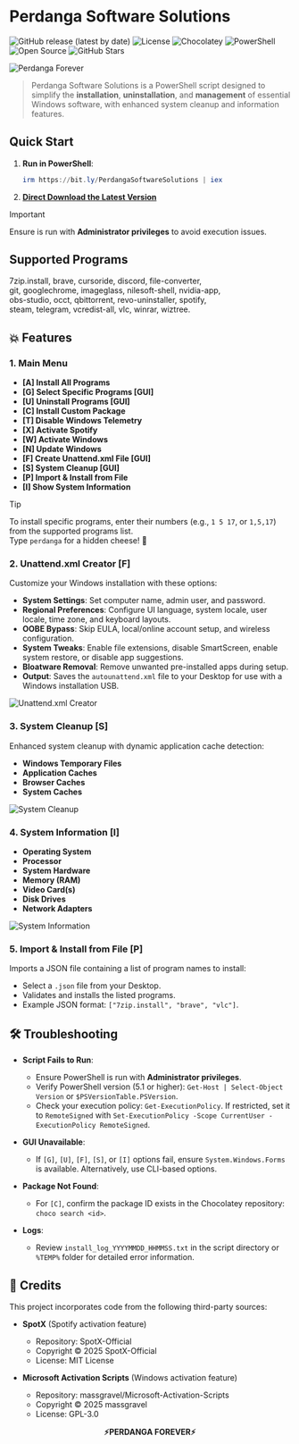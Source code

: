 

# Perdanga Software Solutions

![GitHub release (latest by date)](https://img.shields.io/github/v/release/perdanger/Perdanga-Software-Solutions?color=blue) ![License](https://img.shields.io/github/license/perdanger/Perdanga-Software-Solutions?color=green) ![Chocolatey](https://img.shields.io/badge/Powered%20by-Chocolatey-brown) ![PowerShell](https://img.shields.io/badge/Powered%20by-PowerShell-blue) ![Open Source](https://img.shields.io/badge/Open%20Source-PerdangaForever-brightgreen) ![GitHub Stars](https://img.shields.io/github/stars/perdanger/Perdanga-Software-Solutions?style=social)

![Perdanga Forever](https://github.com/perdanger/Perdanga-Software-Solutions/blob/main/PSS1.5.png?raw=true)

> Perdanga Software Solutions is a PowerShell script designed to simplify the **installation**, **uninstallation**, and **management** of essential Windows software, with enhanced system cleanup and information features.

## Quick Start

1. **Run in PowerShell**:

   ```powershell
   irm https://bit.ly/PerdangaSoftwareSolutions | iex
   ```

2. **[Direct Download the Latest Version](https://github.com/perdanger/Perdanga-Software-Solutions/releases/download/1.6/PSS.1.6.rar)**

> [!IMPORTANT]  
> Ensure is run with **Administrator privileges** to avoid execution issues.

## Supported Programs

7zip.install, brave, cursoride, discord, file-converter,  
git, googlechrome, imageglass, nilesoft-shell, nvidia-app,  
obs-studio, occt, qbittorrent, revo-uninstaller, spotify,  
steam, telegram, vcredist-all, vlc, winrar, wiztree.

## 💥 Features

### 1. Main Menu

- **[A] Install All Programs**
- **[G] Select Specific Programs [GUI]**
- **[U] Uninstall Programs [GUI]**
- **[C] Install Custom Package**
- **[T] Disable Windows Telemetry**
- **[X] Activate Spotify**
- **[W] Activate Windows**
- **[N] Update Windows**
- **[F] Create Unattend.xml File [GUI]**
- **[S] System Cleanup [GUI]**
- **[P] Import & Install from File**
- **[I] Show System Information**

> [!TIP]  
> To install specific programs, enter their numbers (e.g., `1 5 17`, or `1,5,17`) from the supported programs list.  
> Type `perdanga` for a hidden cheese! 🧀

### 2. Unattend.xml Creator [F]

Customize your Windows installation with these options:

- **System Settings**: Set computer name, admin user, and password.
- **Regional Preferences**: Configure UI language, system locale, user locale, time zone, and keyboard layouts.
- **OOBE Bypass**: Skip EULA, local/online account setup, and wireless configuration.
- **System Tweaks**: Enable file extensions, disable SmartScreen, enable system restore, or disable app suggestions.
- **Bloatware Removal**: Remove unwanted pre-installed apps during setup.
- **Output**: Saves the `autounattend.xml` file to your Desktop for use with a Windows installation USB.

![Unattend.xml Creator](https://github.com/perdanger/Perdanga-Software-Solutions/blob/main/UnattendxmlFile.png?raw=true)

### 3. System Cleanup [S]

Enhanced system cleanup with dynamic application cache detection:

- **Windows Temporary Files**
- **Application Caches**
- **Browser Caches**
- **System Caches**

![System Cleanup](https://github.com/perdanger/Perdanga-Software-Solutions/blob/main/SystemCleanup.png?raw=true)

### 4. System Information [I]

- **Operating System**
- **Processor**
- **System Hardware**
- **Memory (RAM)**
- **Video Card(s)**
- **Disk Drives**
- **Network Adapters**

![System Information](https://github.com/perdanger/Perdanga-Software-Solutions/blob/main/SystemInfo.png?raw=true)

### 5. Import & Install from File [P]

Imports a JSON file containing a list of program names to install:

- Select a `.json` file from your Desktop.
- Validates and installs the listed programs.
- Example JSON format: `["7zip.install", "brave", "vlc"]`.

## 🛠️ Troubleshooting

- **Script Fails to Run**:
  - Ensure PowerShell is run with **Administrator privileges**.
  - Verify PowerShell version (5.1 or higher): `Get-Host | Select-Object Version` or `$PSVersionTable.PSVersion`.
  - Check your execution policy: `Get-ExecutionPolicy`. If restricted, set it to `RemoteSigned` with `Set-ExecutionPolicy -Scope CurrentUser -ExecutionPolicy RemoteSigned`.

- **GUI Unavailable**:
  - If `[G]`, `[U]`, `[F]`, `[S]`, or `[I]` options fail, ensure `System.Windows.Forms` is available. Alternatively, use CLI-based options.

- **Package Not Found**:
  - For `[C]`, confirm the package ID exists in the Chocolatey repository: `choco search <id>`.

- **Logs**:
  - Review `install_log_YYYYMMDD_HHMMSS.txt` in the script directory or `%TEMP%` folder for detailed error information.

## 📜 Credits

This project incorporates code from the following third-party sources:

- **SpotX** (Spotify activation feature)
  - Repository: SpotX-Official
  - Copyright © 2025 SpotX-Official
  - License: MIT License

- **Microsoft Activation Scripts** (Windows activation feature)
  - Repository: massgravel/Microsoft-Activation-Scripts
  - Copyright © 2025 massgravel
  - License: GPL-3.0

<p align="center"><b>⚡PERDANGA FOREVER⚡</b></p>
